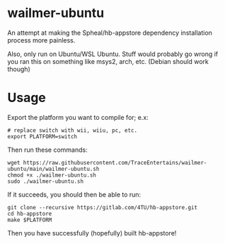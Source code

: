 # wailmer-ubuntu
An attempt at making the Spheal/hb-appstore dependency installation process more painless.

Also, only run on Ubuntu/WSL Ubuntu.
Stuff would probably go wrong if you ran this on something like msys2, arch, etc. (Debian should work though)

# Usage

Export the platform you want to compile for; e.x:
```
# replace switch with wii, wiiu, pc, etc.
export PLATFORM=switch
```

Then run these commands:
```
wget https://raw.githubusercontent.com/TraceEntertains/wailmer-ubuntu/main/wailmer-ubuntu.sh
chmod +x ./wailmer-ubuntu.sh
sudo ./wailmer-ubuntu.sh
```

If it succeeds, you should then be able to run:
```
git clone --recursive https://gitlab.com/4TU/hb-appstore.git
cd hb-appstore
make $PLATFORM
```

Then you have successfully (hopefully) built hb-appstore!
